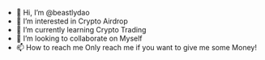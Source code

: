 - 👋 Hi, I’m @beastlydao
- 👀 I’m interested in Crypto Airdrop
- 🌱 I’m currently learning Crypto Trading
- 💞️ I’m looking to collaborate on Myself
- 📫 How to reach me Only reach me if you want to give me some Money!

<!---
beastlydao/beastlydao is a ✨ special ✨ repository because its `README.md` (this file) appears on your GitHub profile.
You can click the Preview link to take a look at your changes.
--->
